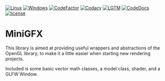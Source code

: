 [![Linux](https://img.shields.io/travis/yattabyte/MiniGFX?label=Linux%20Build&logo=Travis)](https://travis-ci.com/Yattabyte/MiniGFX)
[![Windows](https://img.shields.io/appveyor/ci/yattabyte/MiniGFX?label=Windows%20Build&logo=Appveyor)](https://ci.appveyor.com/project/Yattabyte/MiniGFX)
[![CodeFactor](https://img.shields.io/codefactor/grade/github/yattabyte/MiniGFX?label=Code%20Factor&logo=CodeFactor)](https://www.codefactor.io/repository/github/yattabyte/MiniGFX)
[![Codacy](https://img.shields.io/codacy/grade/d0765b60df194784986b2937b84ab526?label=Code%20Quality&logo=Codacy)](https://www.codacy.com/manual/Yattabyte/MiniGFX)
[![LGTM](https://img.shields.io/lgtm/grade/cpp/github/Yattabyte/MiniGFX?label=Code%20Quality&logo=LGTM)](https://lgtm.com/projects/g/Yattabyte/MiniGFX)
[![CodeDocs](https://codedocs.xyz/Yattabyte/MiniGFX.svg)](https://codedocs.xyz/Yattabyte/MiniGFX/)
[![license](https://img.shields.io/github/license/Yattabyte/MiniGFX?label=License&logo=github)](https://github.com/Yattabyte/MiniGFX/blob/master/LICENSE)

# MiniGFX
This library is aimed at providing useful wrappers and abstractions of the OpenGL library, to make it a little easier when starting new rendering projects.

Included is some basic vector math classes, a model class, shader, and a GLFW Window.